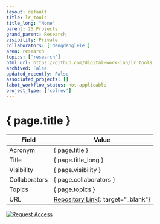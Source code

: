 ```yaml
---
layout: default
title: lr_tools
title_long: "None"
parent: 25 Projects
grand_parent: Research
visibility: Private
collaborators: ['dengdenglele']
area: research
topics: ['research']
html_url: https://github.com/digital-work-lab/lr_tools
archived: False
updated_recently: False
associated_projects: []
labot_workflow_status: not-applicable
project_type: ['colrev']
---
```


# { page.title }

Field               | Value
------------------- | ----------------------------------
Acronym             | { page.title }
Title               | { page.title_long }
Visibility          | { page.visibility }
Collaborators       | { page.collaborators }
Topics              | { page.topics }
URL                 | [Repository Link](https://github.com/digital-work-lab/lr_tools){: target="_blank"}

[![Request Access](https://img.shields.io/badge/Request-Access-blue?style=for-the-badge)](https://github.com/digital-work-lab/handbook/issues/new?assignees=geritwagner&labels=access+request&template=request-repo-access.md&title=%5BAccess+Request%5D+Request+for+access+to+repository)
